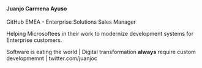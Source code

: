 #### Juanjo Carmena Ayuso
GitHub EMEA - Enterprise Solutions Sales Manager 

Helping Microsoftees in their work to modernize development systems for Enterprise customers. 

Software is eating the world |
Digital transformation **always** require custom developmemnt |
twitter.com/juanjoc



<!--
**juanjocarmena/juanjocarmena** is a ✨ _special_ ✨ repository because its `README.md` (this file) appears on your GitHub profile.

Here are some ideas to get you started:

- 🔭 I’m currently working on ...
- 🌱 I’m currently learning ...
- 👯 I’m looking to collaborate on ...
- 🤔 I’m looking for help with ...
- 💬 Ask me about ...
- 📫 How to reach me: ...
- 😄 Pronouns: ...
- ⚡ Fun fact: ...
-->
